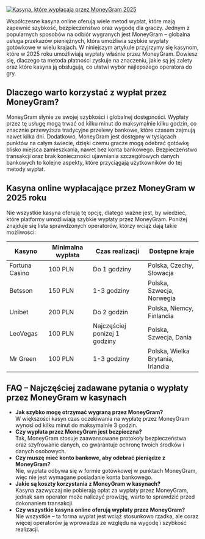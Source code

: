[![Kasyna, które wypłacają przez MoneyGram 2025](https://123-caf.pages.dev/gitsignup.png)](https://vrmoo.ru/Bt82HjjY)

<p>Współczesne kasyna online oferują wiele metod wypłat, które mają zapewnić szybkość, bezpieczeństwo oraz wygodę dla graczy. Jednym z popularnych sposobów na odbiór wygranych jest MoneyGram – globalna usługa przekazów pieniężnych, która umożliwia szybkie wypłaty gotówkowe w wielu krajach. W niniejszym artykule przyjrzymy się kasynom, które w 2025 roku umożliwiają wypłaty właśnie przez MoneyGram. Dowiesz się, dlaczego ta metoda płatności zyskuje na znaczeniu, jakie są jej zalety oraz które kasyna ją obsługują, co ułatwi wybór najlepszego operatora do gry.</p>  <h2>Dlaczego warto korzystać z wypłat przez MoneyGram?</h2> <p>MoneyGram słynie ze swojej szybkości i globalnej dostępności. Wypłaty przez tę usługę mogą trwać od kilku minut do maksymalnie kilku godzin, co znacznie przewyższa tradycyjne przelewy bankowe, które czasem zajmują nawet kilka dni. Dodatkowo, MoneyGram jest dostępny w tysiącach punktów na całym świecie, dzięki czemu gracze mogą odebrać gotówkę blisko miejsca zamieszkania, nawet bez konta bankowego. Bezpieczeństwo transakcji oraz brak konieczności ujawniania szczegółowych danych bankowych to kolejne aspekty, które przyciągają użytkowników do tej metody wypłat.</p>  <h2>Kasyna online wypłacające przez MoneyGram w 2025 roku</h2> <p>Nie wszystkie kasyna oferują tę opcję, dlatego ważne jest, by wiedzieć, które platformy umożliwiają szybkie wypłaty przez MoneyGram. Poniżej znajduje się lista sprawdzonych operatorów, którzy wciąż dają takie możliwości:</p>  <table>   <thead>     <tr>       <th>Kasyno</th>       <th>Minimalna wypłata</th>       <th>Czas realizacji</th>       <th>Dostępne kraje</th>     </tr>   </thead>   <tbody>     <tr>       <td>Fortuna Casino</td>       <td>100 PLN</td>       <td>Do 1 godziny</td>       <td>Polska, Czechy, Słowacja</td>     </tr>     <tr>       <td>Betsson</td>       <td>150 PLN</td>       <td>1-3 godziny</td>       <td>Polska, Szwecja, Norwegia</td>     </tr>     <tr>       <td>Unibet</td>       <td>200 PLN</td>       <td>Do 2 godzin</td>       <td>Polska, Niemcy, Finlandia</td>     </tr>     <tr>       <td>LeoVegas</td>       <td>100 PLN</td>       <td>Najczęściej poniżej 1 godziny</td>       <td>Polska, Szwecja, Dania</td>     </tr>     <tr>       <td>Mr Green</td>       <td>100 PLN</td>       <td>1-3 godziny</td>       <td>Polska, Wielka Brytania, Irlandia</td>     </tr>   </tbody> </table>  <h2>FAQ – Najczęściej zadawane pytania o wypłaty przez MoneyGram w kasynach</h2> <ul>   <li><strong>Jak szybko mogę otrzymać wygraną przez MoneyGram?</strong><br>W większości kasyn czas oczekiwania na wypłatę przez MoneyGram wynosi od kilku minut do maksymalnie 3 godzin.</li>   <li><strong>Czy wypłata przez MoneyGram jest bezpieczna?</strong><br>Tak, MoneyGram stosuje zaawansowane protokoły bezpieczeństwa oraz szyfrowanie danych, co gwarantuje ochronę twoich środków i danych osobowych.</li>   <li><strong>Czy muszę mieć konto bankowe, aby odebrać pieniądze z MoneyGram?</strong><br>Nie, wypłata odbywa się w formie gotówkowej w punktach MoneyGram, więc nie jest wymagane posiadanie konta bankowego.</li>   <li><strong>Jakie są koszty korzystania z MoneyGram w kasynach?</strong><br>Kasyna zazwyczaj nie pobierają opłat za wypłaty przez MoneyGram, jednak sam operator może naliczyć prowizję, warto to sprawdzić przed dokonaniem transakcji.</li>   <li><strong>Czy wszystkie kasyna online oferują wypłaty przez MoneyGram?</strong><br>Nie wszystkie – ta forma wypłat jest wciąż stosunkowo rzadka, ale coraz więcej operatorów ją wprowadza ze względu na wygodę i szybkość realizacji.</li> </ul>